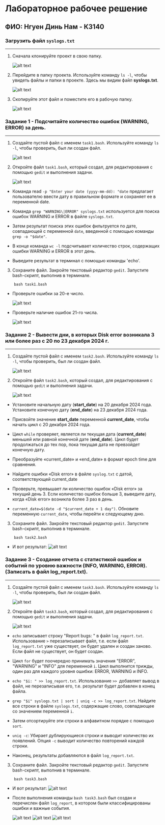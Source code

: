 # Лабораторное рабочее решение

## ФИО: Нгуен Динь Нам - К3140

### Загрузить файл `syslogs.txt`

---

1. Сначала клонируйте проект в свою папку.

   ![alt text](./img/image.png)

2. Перейдите в папку проекта. Используйте команду `ls -l`, чтобы увидеть файлы и папки в проекте. Здесь мы видим файл **syslogs.txt**.

   ![alt text](./img/image-1.png)

3. Скопируйте этот файл и поместите его в рабочую папку.

   ![alt text](./img/image-2.png)

### Задание 1 - Подсчитайте количество ошибок (WARNING, ERROR) за день.

---

1.  Создайте пустой файл с именем `task1.bash`. Используйте команду `ls -l`, чтобы проверить, был ли создан файл.

    ![alt text](./img/image-3.png)

2.  Откройте файл `task1.bash`, который создал, для редактирования с помощью `gedit` и выполнения задачи.

    ![alt text](./img/image-4.png)

- Команда read `-p "Enter your date (yyyy-mm-dd): "date` предлагает пользователю ввести дату в правильном формате и сохраняет ее в переменной date.

- Команда `grep "WARNING\|ERROR" syslogs.txt` используется для поиска ошибок WARNING и ERROR в файле `syslogs.txt`.

- Затем результат поиска этих ошибок фильтруется по дате, совпадающей с переменной `date`, введенной с помощью команды `grep -o "$date"`.

- В конце команда `wc -l` подсчитывает количество строк, содержащих ошибки WARNING и ERROR в этот день.

- Выведите результат в терминал с помощью команды 'echo'.

3. Сохраните файл. Закройте текстовый редактор `gedit`. Запустите bash-скрипт, выполнив в терминале.

```
    bash task1.bash
```

- Проверьте ошибки за 20-е число.

  ![alt text](./img/image-5.png)

- Проверьте наличие ошибок 21-го числа.

  ![alt text](./img/image-6.png)

### Задание 2 - Вывести дни, в которых Disk error возникала 3 или более раз с 20 по 23 декабря 2024 г.

---

1.  Создайте пустой файл с именем `task2.bash`. Используйте команду `ls -l`, чтобы проверить, был ли создан файл.

    ![alt text](./img/image-7.png)

2.  Откройте файл `task2.bash`, который создал, для редактирования с помощью `gedit` и выполнения задачи.

    ![alt text](./img/image-8.png)

- Установите начальную дату (**start_date**) на 20 декабря 2024 года. Установите конечную дату (**end_date**) на 23 декабря 2024 года.

- Присвойте значение **start_date** переменной **current_date**, чтобы начать цикл с 20 декабря 2024 года.

- Цикл `while` проверяет, является ли текущая дата (**current_date**) меньшей или равной конечной дате (**end_date**). Цикл будет продолжаться до тех пор, пока текущая дата не превзойдет конечную дату.

- Преобразуйте «current_date» и «end_date» в формат epoch time для сравнения.

- Найдите ошибки «Disk error» в файле `syslog.txt` с датой, соответствующей current_date

- Проверьте, превышает ли количество ошибок «Disk error» за текущий день 3. Если количество ошибок больше 3, выведите дату, когда «Disk error» возникла более 3 раз в день.

- `current_date=$(date -d "$current_date + 1 day")`. Обновите переменную `current_date`, чтобы перейти к следующему дню.

3. Сохраните файл. Закройте текстовый редактор `gedit`. Запустите bash-скрипт, выполнив в терминале.

```
    bash task2.bash
```

- И вот результат:
  ![alt text](./img/image-9.png)

### Задание 3 - Создание отчета с статистикой ошибок и событий по уровню важности (INFO, WARNING, ERROR). (Записать в файл log_report.txt).

---

1.  Создайте пустой файл с именем `task3.bash`. Используйте команду `ls -l`, чтобы проверить, был ли создан файл.

    ![alt text](./img/image-10.png)

2.  Откройте файл `task3.bash`, который создал, для редактирования с помощью `gedit` и выполнения задачи.

    ![alt text](./img/image-11.png)

- `echo` записывает строку "Report bugs: " в файл `log_report.txt`. Использование `>` перезаписывает файл, т.е. если файл `log_report.txt` уже существует, он будет удален и создан заново. Если файл не существует, он будет создан.

- Цикл `for` будет поочередно принимать значения "ERROR", "WARNING" и "INFO" для переменной `i`. Цикл выполнится трижды, один раз для каждого уровня ошибки: ERROR, WARNING и INFO.

- `echo "$i: " >> log_report.txt`. Использование `>> `добавляет вывод в файл, не перезаписывая его, т.е. результат будет добавлен в конец файла.

- `grep "$i" syslogs.txt | sort | uniq -c >> log_report.txt`. Найдите все строки в файле `syslogs.txt`, содержащие слово, совпадающее со значением переменной `i`.

- Затем отсортируйте эти строки в алфавитном порядке с помощью `sort`.

- `uniq -c`: Убирает дублирующиеся строки и выводит количество их появлений. Опция `-c` выводит количество повторений каждой строки.

- Наконец, результаты добавляются в файл `log_report.txt`.

3. Сохраните файл. Закройте текстовый редактор `gedit`. Запустите bash-скрипт, выполнив в терминале.

```
    bash task3.bash
```

- И вот результат:
  ![alt text](./img/image-12.png)

- После выполнения команды `bash task3.bash` был создан и перечислен файл `log_report`, в котором были классифицированы ошибки и важные события.

  ![alt text](./img/image-13.png)
  ![alt text](./img/image-14.png)
  ![alt text](./img/image-15.png)

